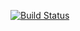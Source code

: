 [![Build Status](https://dev.azure.com/libdevops5000/AgileProject/_apis/build/status%2Flibdevops.WebApplication2?branchName=main)](https://dev.azure.com/libdevops5000/AgileProject/_build/latest?definitionId=3&branchName=main)

